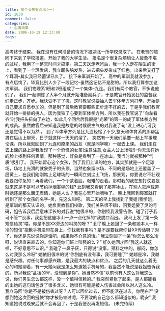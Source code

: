 ```yaml
---
title: 那个女孩有点冷(一)
id: 1830
comment: false
categories:
  - 心情琐事
date: 2006-10-19 12:33:00
tags:
---
```


高考终于结束。
我在没有任何准备的情况下被湖北一所学校录取了。
在老爸的陪同下来到了学校报道，开始了我的大学生活。
报名是个很复杂烦琐让人疲惫不堪的过程，我用了一整天时间才搞定。第二天送走老爸后，我一个人走在陌生的街上，看到了一个理发店，我立即头脑发热，进去把头发染成了红色，出来后又打了个耳洞–其实我已经蓄谋已久了。
接下来军训开始了。
高中的军训我就没参加，有点后悔了，毕竟比别人少了一段记忆–虽然这记忆不是甜的。所以我打算参加这次军训。
我们物理系1班和2班组成了一个集体–九连。我们有两个教官，不多说他们了。
我们一起训练了大半个月就开始准备阅兵了，于是教官开始发狂的监督我们走正步，齐步。我快受不了了撒，这时教官说要抽人去军体拳方列打拳，开始是自己要求自愿参加的，但是到了最后教官要那些正步走不好的去，于是乎我们教官就开始一排排的挑人，因为我铁了心要到军体拳方列，所以我在教官说了”向左看齐”时我把头扭向了右边，如此几个回合后我很是”光荣”的第一的成了军体拳方列的成员。虽然教官后来知道我是故意的时候很生气的对我说了句”没上进心”,可我还是觉得不以为然.。
到了军体拳方列是比九连轻松了不少,整天和体育系的那帮猛男在后山上聊天，日子就这样一天天的溜了。
突然有一天我们系要一起上军事理论课，所以我就回到了九连和原来的战友（就是同学嘛）一起去上课。
我们走在去上课的路上是我发现了一个奇怪的女孩(注意注意,女主人公上场啦!)–你无法在她的脸上找到任何表情，那种感觉，好象是看到了一座冰山。我当时就被那种”气质”吸引了。
我开始留心这个女孩，到了我们上课的地方，其实那就是一个足球场，场地上光滑的就象秃子的头顶，当然也象溜冰场，不同的是场地上还覆盖了一层黄土，在我们刚刚踏上足球场的一瞬间立刻尘土飞扬，那景观，你要说它不壮观我要跟你急的！再看我们，一个个蒙着脸，艰难的走着。那时我的我在想打仗要是就来这是不是可以节约掉烟雾弹的钱?­
此刻我又看到了那座冰山，在别人怨声载道时她还是那么面无表情，她是人么？我在心里开始嘀咕了。
晚上我回到寝室就打听到了那个女孩的名字–灵，先这么叫吧。
第二天的早上我找到了我姐(我学姐，是军训的那天认识的，她负责教我们校歌，我们关系很不错)，问我姐要了灵的号码，姐告诉我后后意味深长的对我说“她很冷的，你别怪我没警告你，碰了钉子我可不管”“没事，我会把这座冰山一点一点化掉的”我脱口而出。
我马上发了第一条短信给灵“喂，你是不是XX旁边的叫灵的呀？”
到了晚上她回了一条和她本人一样冷的短信“抱歉手机没带在身上，你找我有事吗？是不是要我帮你替XX传话呀？对了，你还是先说说你是谁吧，如果你不介意的话。”­
我立刻回了一条“你怎么那么冷呀，说话直来直去的。你知道你们班上叫强的么？”­
好久她回才回“我这人就这样，不好意思不认识。”
我碰了一鼻子灰，只得说“没事，预料之中的，郁闷，你怎么对我那么冷呀”­
她依旧很冷的说“你到底有没有事，我可要睡了”
她越是冷，我越是感兴趣。对任何事都感兴趣，是我最大的缺点和优点。
之后的几天就这么着无心的和她聊着，有一天她问我是怎么知道她手机号的，我当然不能说是我姐告诉我的，所以我说”乱拨的号，没想到是你”。她当然不信“以前也有人这么对我这么说，你们男生怎么都这样，没一个值得信赖的。”
我突然紧张了起来，是人都能看的出她的这句话包含了很多含义，她很有可能是被人伤害过会所以对人这么冷。
我立马回“你是不是被伤害过呀？人可以回忆过去，但不能活在过去，你明白?”
没想到她这次回的挺快“你才被伤害过呢，不要改的自己怎么都知道似的，晚安”
我知道她说过晚安后就不会再回了，于是我便没再发短信。
(未完待续)